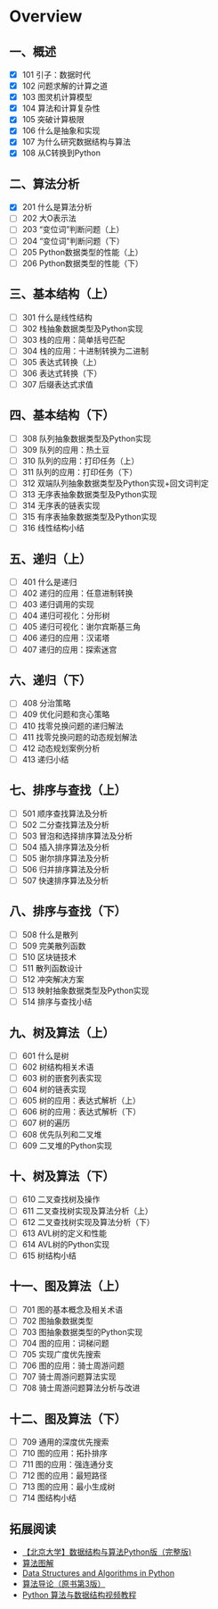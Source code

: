 # Overview

## 一、概述

- [x] 101 引子：数据时代 
- [x] 102 问题求解的计算之道
- [x] 103 图灵机计算模型 
- [x] 104 算法和计算复杂性
- [x] 105 突破计算极限
- [x] 106 什么是抽象和实现
- [x] 107 为什么研究数据结构与算法 
- [x] 108 从C转换到Python

<!-- 第一周测验 -->

## 二、算法分析

- [x] 201 什么是算法分析 
- [ ] 202 大O表示法 
- [ ] 203 “变位词”判断问题（上） 
- [ ] 204 “变位词”判断问题（下） 
- [ ] 205 Python数据类型的性能（上） 
- [ ] 206 Python数据类型的性能（下） 
<!-- 207 怎么做慕课Python在线评测OJ作业 -->
<!-- 第二周测验 -->
<!-- OJ的适应性测试 -->

## 三、基本结构（上）

- [ ] 301 什么是线性结构 
- [ ] 302 栈抽象数据类型及Python实现 
- [ ] 303 栈的应用：简单括号匹配 
- [ ] 304 栈的应用：十进制转换为二进制 
- [ ] 305 表达式转换（上） 
- [ ] 306 表达式转换（下） 
- [ ] 307 后缀表达式求值 
<!-- 第三周测验 -->
<!-- 第三周作业 -->

## 四、基本结构（下）

- [ ] 308 队列抽象数据类型及Python实现 
- [ ] 309 队列的应用：热土豆 
- [ ] 310 队列的应用：打印任务（上） 
- [ ] 311 队列的应用：打印任务（下） 
- [ ] 312 双端队列抽象数据类型及Python实现+回文词判定 
- [ ] 313 无序表抽象数据类型及Python实现 
- [ ] 314 无序表的链表实现 
- [ ] 315 有序表抽象数据类型及Python实现 
- [ ] 316 线性结构小结 
<!-- 第四周测验 -->
<!-- 第四周作业 -->

## 五、递归（上）

- [ ] 401 什么是递归 
- [ ] 402 递归的应用：任意进制转换 
- [ ] 403 递归调用的实现 
- [ ] 404 递归可视化：分形树 
- [ ] 405 递归可视化：谢尔宾斯基三角 
- [ ] 406 递归的应用：汉诺塔 
- [ ] 407 递归的应用：探索迷宫 
<!-- 第五周测验 -->
<!-- 第五周作业 -->

## 六、递归（下）

- [ ] 408 分治策略 
- [ ] 409 优化问题和贪心策略 
- [ ] 410 找零兑换问题的递归解法 
- [ ] 411 找零兑换问题的动态规划解法 
- [ ] 412 动态规划案例分析 
- [ ] 413 递归小结 
<!-- 第六周测验 -->
<!-- 第六周作业 -->

## 七、排序与查找（上）

- [ ] 501 顺序查找算法及分析 
- [ ] 502 二分查找算法及分析 
- [ ] 503 冒泡和选择排序算法及分析 
- [ ] 504 插入排序算法及分析 
- [ ] 505 谢尔排序算法及分析 
- [ ] 506 归并排序算法及分析 
- [ ] 507 快速排序算法及分析 
<!-- 第七周测验 -->
<!-- 第七周作业 -->
## 八、排序与查找（下）

- [ ] 508 什么是散列 
- [ ] 509 完美散列函数 
- [ ] 510 区块链技术 
- [ ] 511 散列函数设计 
- [ ] 512 冲突解决方案 
- [ ] 513 映射抽象数据类型及Python实现 
- [ ] 514 排序与查找小结 
<!-- 第八周测验 -->
<!-- 第八周作业 -->
## 九、树及算法（上）

- [ ] 601 什么是树 
- [ ] 602 树结构相关术语 
- [ ] 603 树的嵌套列表实现 
- [ ] 604 树的链表实现 
- [ ] 605 树的应用：表达式解析（上） 
- [ ] 606 树的应用：表达式解析（下） 
- [ ] 607 树的遍历 
- [ ] 608 优先队列和二叉堆 
- [ ] 609 二叉堆的Python实现 
<!-- 第九周测验 -->
<!-- 第九周作业 -->

## 十、树及算法（下）

- [ ] 610 二叉查找树及操作 
- [ ] 611 二叉查找树实现及算法分析（上） 
- [ ] 612 二叉查找树实现及算法分析（下） 
- [ ] 613 AVL树的定义和性能 
- [ ] 614 AVL树的Python实现 
- [ ] 615 树结构小结 
<!-- 第十周测验 -->
<!-- 第十周作业 -->
## 十一、图及算法（上）

- [ ] 701 图的基本概念及相关术语 
- [ ] 702 图抽象数据类型 
- [ ] 703 图抽象数据类型的Python实现 
- [ ] 704 图的应用：词梯问题 
- [ ] 705 实现广度优先搜索 
- [ ] 706 图的应用：骑士周游问题 
- [ ] 707 骑士周游问题算法实现 
- [ ] 708 骑士周游问题算法分析与改进 
<!-- 第十一周测验 -->
<!-- 第十一周作业 -->
## 十二、图及算法（下）

- [ ] 709 通用的深度优先搜索 
- [ ] 710 图的应用：拓扑排序 
- [ ] 711 图的应用：强连通分支 
- [ ] 712 图的应用：最短路径 
- [ ] 713 图的应用：最小生成树 
- [ ] 714 图结构小结 
<!-- 第十二周测验 -->
<!-- 第十二周作业 -->

## 拓展阅读

- [【北京大学】数据结构与算法Python版（完整版)](https://www.bilibili.com/video/BV1VC4y1x7uv?p=2)
- [算法图解](https://book.douban.com/subject/26979890/)
- [Data Structures and Algorithms in Python](https://book.douban.com/subject/10607365/)
- [算法导论（原书第3版）](https://book.douban.com/subject/20432061/)
- [Python 算法与数据结构视频教程](https://pegasuswang.github.io/python_data_structures_and_algorithms/)
